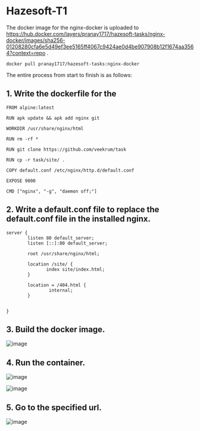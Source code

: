 # Hazesoft-T1

The docker image for the nginx-docker is uploaded to https://hub.docker.com/layers/pranay1717/hazesoft-tasks/nginx-docker/images/sha256-01208280cfa6e5d49ef3ee5165ff4067c9424ae0d4be907908b12f1674aa3564?context=repo .

```
docker pull pranay1717/hazesoft-tasks:nginx-docker 
```

The entire process from start to finish is as follows:

## 1. Write the dockerfile for the 

```
FROM alpine:latest

RUN apk update && apk add nginx git

WORKDIR /usr/share/nginx/html

RUN rm -rf *

RUN git clone https://github.com/veekrum/task

RUN cp -r task/site/ .

COPY default.conf /etc/nginx/http.d/default.conf

EXPOSE 9000

CMD ["nginx", "-g", "daemon off;"]

```

## 2. Write a default.conf file to replace the default.conf file in the installed nginx.

```
server {
        listen 80 default_server;
        listen [::]:80 default_server;

        root /usr/share/nginx/html;

        location /site/ {
               index site/index.html;
        }

        location = /404.html {
                internal;
        }


}
```

## 3. Build the docker image.

![image](https://github.com/Pranaenae/Hazesoft-T1/assets/80820244/3201d0ef-9180-4c45-aa69-c72ba71f72e0)

## 4. Run the container.

![image](https://github.com/Pranaenae/Hazesoft-T1/assets/80820244/a176758a-ac4d-4052-95f5-72afca200ac2)

![image](https://github.com/Pranaenae/Hazesoft-T1/assets/80820244/7f92ad5c-78c7-4781-80f1-3c3fd7f4116e)

## 5. Go to the specified url.

![image](https://github.com/Pranaenae/Hazesoft-T1/assets/80820244/c3847c50-f0fd-4e11-8731-18f5d3374366)


